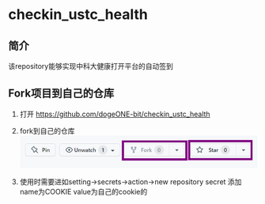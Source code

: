 # checkin_ustc_health
## 简介
该repository能够实现中科大健康打开平台的自动签到

## Fork项目到自己的仓库
1. 打开 https://github.com/dogeONE-bit/checkin_ustc_health
2. fork到自己的仓库
   ![在这里插入图片描述](images/fork.png)

4. 使用时需要进如setting->secrets->action->new repository secret 添加 name为COOKIE value为自己的cookie的
